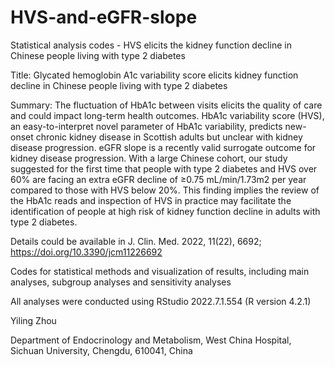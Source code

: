 # HVS-and-eGFR-slope
Statistical analysis codes - HVS elicits the kidney function decline in Chinese people living with type 2 diabetes

Title: Glycated hemoglobin A1c variability score elicits kidney function decline in Chinese people living with type 2 diabetes

Summary: 
The fluctuation of HbA1c between visits elicits the quality of care and could impact long-term health outcomes. HbA1c variability score (HVS), an easy-to-interpret novel parameter of HbA1c variability, predicts new-onset chronic kidney disease in Scottish adults but unclear with kidney disease progression. eGFR slope is a recently valid surrogate outcome for kidney disease progression. With a large Chinese cohort, our study suggested for the first time that people with type 2 diabetes and HVS over 60% are facing an extra eGFR decline of ≥0.75 mL/min/1.73m2 per year compared to those with HVS below 20%. This finding implies the review of the HbA1c reads and inspection of HVS in practice may facilitate the identification of people at high risk of kidney function decline in adults with type 2 diabetes. 

Details could be available in J. Clin. Med. 2022, 11(22), 6692; https://doi.org/10.3390/jcm11226692

Codes for statistical methods and visualization of results, including main analyses, subgroup analyses and sensitivity analyses

All analyses were conducted using RStudio 2022.7.1.554 (R version 4.2.1)


Yiling Zhou

Department of Endocrinology and Metabolism, West China Hospital, Sichuan University, Chengdu, 610041, China
